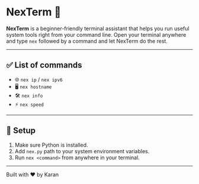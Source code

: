 # NexTerm 🧠

**NexTerm** is a beginner-friendly terminal assistant that helps you run useful system tools right from your command line. 
Open your terminal anywhere and type `nex` followed by a command and let NexTerm do the rest.

---

## ✅ List of commands

- 🌐 `nex ip` / `nex ipv6`
- 🖥️ `nex hostname`
- 🛠️ `nex info`
- ⚡ `nex speed`

---

## 🔧 Setup

1. Make sure Python is installed.
2. Add `nex.py` path to your system environment variables.
3. Run `nex <command>` from anywhere in your terminal.


---

Built with ❤️ by Karan
